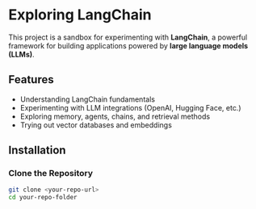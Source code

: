 #  Exploring LangChain  

This project is a sandbox for experimenting with **LangChain**, a powerful framework for building applications powered by **large language models (LLMs)**.  

##  Features  
- Understanding LangChain fundamentals  
- Experimenting with LLM integrations (OpenAI, Hugging Face, etc.)  
- Exploring memory, agents, chains, and retrieval methods  
- Trying out vector databases and embeddings  

##  Installation  

### **Clone the Repository**  
```bash
git clone <your-repo-url>
cd your-repo-folder
